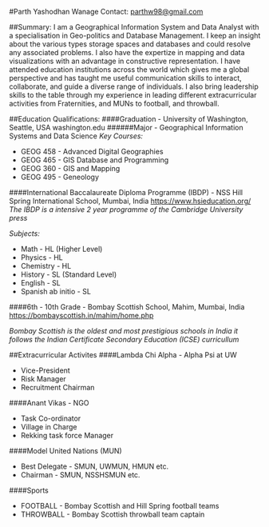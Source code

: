 #Parth Yashodhan Wanage
Contact: parthw98@gmail.com


##Summary:
I am a Geographical Information System and Data Analyst with a specialisation in Geo-politics and Database
Management. I keep an insight about the various types storage spaces and databases and could resolve any
associated problems. I also have the expertize in mapping and data visualizations with an advantage in constructive representation. I have attended education institutions across the world which gives me a global perspective and has taught me useful communication skills to interact, collaborate, and guide a diverse range of individuals. I also bring leadership skills to the table through my experience in leading different extracurricular activities from Fraternities, and MUNs to football, and throwball.

##Education Qualifications:
####Graduation -  University of Washington, Seattle, USA
washington.edu
######Major - Geographical Information Systems and Data Science
*Key Courses:*
- GEOG 458 - Advanced Digital Geographies
- GEOG 465 - GIS Database and Programming
- GEOG 360 - GIS and Mapping
- GEOG 495 - Geneology


####International Baccalaureate Diploma Programme (IBDP) - NSS Hill Spring International School, Mumbai, India
https://www.hsieducation.org/
*The IBDP is a intensive 2 year programme of the Cambridge University press*

*Subjects:*
- Math - HL (Higher Level)
- Physics - HL
- Chemistry - HL
- History - SL (Standard Level)
- English - SL
- Spanish ab initio - SL


####6th - 10th Grade - Bombay Scottish School, Mahim, Mumbai, India
https://bombayscottish.in/mahim/home.php

*Bombay Scottish is the oldest and most prestigious schools in India it follows the Indian Certificate Secondary Education (ICSE) curricullum*


##Extracurricular Activites
####Lambda Chi Alpha - Alpha Psi at UW
- Vice-President
- Risk Manager
- Recruitment Chairman

####Anant Vikas - NGO
- Task Co-ordinator
- Village in Charge
- Rekking task force Manager

####Model United Nations (MUN)
- Best Delegate - SMUN, UWMUN, HMUN etc.
- Chairman - SMUN, NSSHSMUN etc.

####Sports
- FOOTBALL - Bombay Scottish and Hill Spring football teams
- THROWBALL - Bombay Scottish throwball team captain
